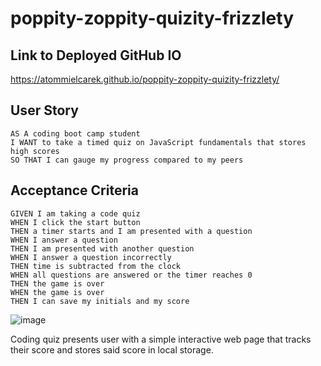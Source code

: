 # poppity-zoppity-quizity-frizzlety
## Link to Deployed GitHub IO

https://atommielcarek.github.io/poppity-zoppity-quizity-frizzlety/

## User Story

```
AS A coding boot camp student
I WANT to take a timed quiz on JavaScript fundamentals that stores high scores
SO THAT I can gauge my progress compared to my peers
```

## Acceptance Criteria

```
GIVEN I am taking a code quiz
WHEN I click the start button
THEN a timer starts and I am presented with a question
WHEN I answer a question
THEN I am presented with another question
WHEN I answer a question incorrectly
THEN time is subtracted from the clock
WHEN all questions are answered or the timer reaches 0
THEN the game is over
WHEN the game is over
THEN I can save my initials and my score
```
![image](https://user-images.githubusercontent.com/81640301/118435133-8c011780-b69b-11eb-9c41-9ac8aa8b18aa.png)


Coding quiz presents user with a simple interactive web page that tracks their score and stores said score in local storage.
